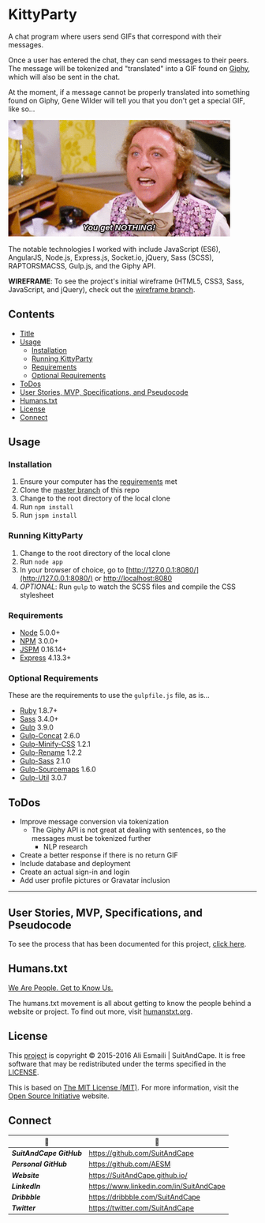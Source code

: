 <!-- README.md -->

KittyParty
==========================================================================

A chat program where users send GIFs that correspond with their messages.

Once a user has entered the chat, they can send messages to their peers.  The message will be tokenized and "translated" into a GIF found on [Giphy](giphy.com), which will also be sent in the chat.

At the moment, if a message cannot be properly translated into something found on Giphy, Gene Wilder will tell you that you don't get a special GIF, like so...

![Cannot Translate Message](public/assets/images/gifs/NOPE.gif)

The notable technologies I worked with include JavaScript (ES6), AngularJS, Node.js, Express.js, Socket.io, jQuery, Sass (SCSS), RAPTORSMACSS, Gulp.js, and the Giphy API.

**WIREFRAME**: To see the project's initial wireframe (HTML5, CSS3, Sass, JavaScript, and jQuery), check out the [wireframe branch](https://github.com/AESM/KittyParty/tree/wireframe).

## Contents

- [Title](#kittyparty)
- [Usage](#usage)
  + [Installation](#installation)
  + [Running KittyParty](#running-kittyparty)
  + [Requirements](#requirements)
  + [Optional Requirements](#optional-requirements)
- [ToDos](#todos)
- [User Stories, MVP, Specifications, and Pseudocode](#user-stories-mvp-specifications-and-pseudocode)
- [Humans.txt](#humanstxt)
- [License](#license)
- [Connect](#connect)

## Usage

### Installation
1. Ensure your computer has the [requirements](#requirements) met
2. Clone the [master branch](https://github.com/AESM/KittyParty) of this repo
3. Change to the root directory of the local clone
4. Run `npm install`
5. Run `jspm install`

### Running KittyParty
1. Change to the root directory of the local clone
2. Run `node app`
3. In your browser of choice, go to [http://127.0.0.1:8080/](http://127.0.0.1:8080/) or [http://localhost:8080](http://localhost:8080)
4. _OPTIONAL_: Run `gulp` to watch the SCSS files and compile the CSS stylesheet

### Requirements
- [Node](https://nodejs.org/en/) 5.0.0+
- [NPM](https://docs.npmjs.com/getting-started/what-is-npm) 3.0.0+
- [JSPM](http://jspm.io/) 0.16.14+
- [Express](http://expressjs.com/) 4.13.3+

### Optional Requirements
These are the requirements to use the `gulpfile.js` file, as is...

- [Ruby](https://www.ruby-lang.org/en/) 1.8.7+
- [Sass](https://github.com/sass/sass) 3.4.0+
- [Gulp](https://github.com/gulpjs/gulp) 3.9.0
- [Gulp-Concat](https://github.com/contra/gulp-concat) 2.6.0
- [Gulp-Minify-CSS](https://github.com/murphydanger/gulp-minify-css) 1.2.1
- [Gulp-Rename](https://github.com/hparra/gulp-rename) 1.2.2
- [Gulp-Sass](https://github.com/dlmanning/gulp-sass) 2.1.0
- [Gulp-Sourcemaps](https://github.com/floridoo/gulp-sourcemaps) 1.6.0
- [Gulp-Util](https://github.com/gulpjs/gulp-util) 3.0.7

## ToDos

- Improve message conversion via tokenization
  + The Giphy API is not great at dealing with sentences, so the messages must be tokenized further
    * NLP research
- Create a better response if there is no return GIF
- Include database and deployment
- Create an actual sign-in and login
- Add user profile pictures or Gravatar inclusion

--------------------------------------------------------------------------

## User Stories, MVP, Specifications, and Pseudocode

To see the process that has been documented for this project, [click here](https://github.com/AESM/KittyParty/blob/master/SMSP.md).

## Humans.txt

[We Are People.  Get to Know Us.](https://github.com/AESM/KittyParty/blob/master/humans.txt)

The humans.txt movement is all about getting to know the people behind a website or project.  To find out more, visit [humanstxt.org](http://humanstxt.org/).

## License

This [project](#kittyparty) is copyright © 2015-2016 Ali Esmaili | SuitAndCape.  It is free software that may be redistributed under the terms specified in the [LICENSE](https://github.com/AESM/KittyParty/blob/master/LICENSE).

This is based on [The MIT License (MIT)](http://opensource.org/licenses/MIT).  For more information, visit the [Open Source Initiative](http://opensource.org/) website.

## Connect

|              :tophat:             |              :rocket:             |
| --------------------------------- | --------------------------------- |
**_SuitAndCape GitHub_** | https://github.com/SuitAndCape
**_Personal GitHub_**    | https://github.com/AESM
**_Website_**            | https://SuitAndCape.github.io/
**_LinkedIn_**           | https://www.linkedin.com/in/SuitAndCape
**_Dribbble_**           | https://dribbble.com/SuitAndCape
**_Twitter_**            | https://twitter.com/SuitAndCape
